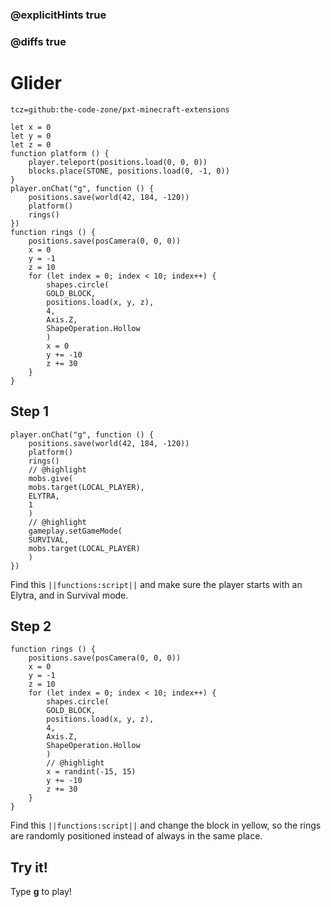 ### @explicitHints true

### @diffs true

# Glider

```package
tcz=github:the-code-zone/pxt-minecraft-extensions
```

```template
let x = 0
let y = 0
let z = 0
function platform () {
    player.teleport(positions.load(0, 0, 0))
    blocks.place(STONE, positions.load(0, -1, 0))
}
player.onChat("g", function () {
    positions.save(world(42, 184, -120))
    platform()
    rings()
})
function rings () {
    positions.save(posCamera(0, 0, 0))
    x = 0
    y = -1
    z = 10
    for (let index = 0; index < 10; index++) {
        shapes.circle(
        GOLD_BLOCK,
        positions.load(x, y, z),
        4,
        Axis.Z,
        ShapeOperation.Hollow
        )
        x = 0
        y += -10
        z += 30
    }
}
```

## Step 1

```blocks
player.onChat("g", function () {
    positions.save(world(42, 184, -120))
    platform()
    rings()
    // @highlight
    mobs.give(
    mobs.target(LOCAL_PLAYER),
    ELYTRA,
    1
    )
    // @highlight
    gameplay.setGameMode(
    SURVIVAL,
    mobs.target(LOCAL_PLAYER)
    )
})
```

Find this ``||functions:script||`` and make sure the player starts with an Elytra, and in Survival mode.

## Step 2

```blocks
function rings () {
    positions.save(posCamera(0, 0, 0))
    x = 0
    y = -1
    z = 10
    for (let index = 0; index < 10; index++) {
        shapes.circle(
        GOLD_BLOCK,
        positions.load(x, y, z),
        4,
        Axis.Z,
        ShapeOperation.Hollow
        )
        // @highlight
        x = randint(-15, 15)
        y += -10
        z += 30
    }
}
```

Find this ``||functions:script||`` and change the block in yellow, so the rings are randomly positioned instead of always in the same place.

## Try it!

Type **g** to play!